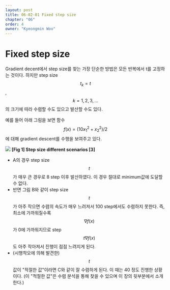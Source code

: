 ```yaml
---
layout: post
title: 06-02-01 Fixed step size
chapter: "06"
order: 4
owner: "Kyeongmin Woo"
---
```


# Fixed step size

Gradient decent에서 step size를 찾는 가장 단순한 방법은 모든 반복에서 t를 고정하는 것이다.  하지만 step size $$t_k = t$$, $$k = 1, 2, 3, ...$$의 크기에 따라 수렴할 수도 있으고 발산할 수도 있다. 

예를 들어 아래 그림을 보면 함수 $$f(x) = (10 x_1^2 + x_2^2) / 2$$에 대해 gradient descent를 수행을 보여주고 있다.

![](https://wikidocs.net/images/page/18088/gradientdescent4.PNG)
**[Fig 1] Step size different scenarios [3]**

* A의 경우 step size $$t$$가 매우 큰 경우로 8 step 이후  발산하였다. 이 경우 절대로 minimum값에 도달할 수 없다. 
* 반면 그림 B와 같이  step size $$t$$가 아주 작으면 수렴의 속도가 매우 느려져서 100 step에서도 수렴하지 못한다. 즉, 최소에 가까워질수록 $$\nabla f(x)$$가 0에 가까워지므로 step $$t \nabla f(x)$$도 아주 작아져서 진행이 점점 느려지게 된다.
* (시행착오에 의해 발견한) $$t$$값이 "적절한 값"이라면 C와 같이 잘 수렴하게 된다. 이 때는 40 정도 진행한 상황이다. (이 "적절한 값"은 수렴 분석을 통해 찾을 수 있으며 이 장의 뒷부분에서 소개한다.)
